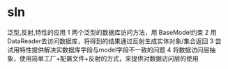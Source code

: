 # sln
泛型,反射,特性的应用
1 两个泛型的数据库访问方法，用 BaseModel约束
2 用DataReader去访问数据库，将得到的结果通过反射生成实体对象/集合返回
3 尝试用特性提供解决实数据库字段与model字段不一致的问题
4 将数据访问层抽象，使用简单工厂+配置文件+反射的方式，来提供对数据访问层的使用
